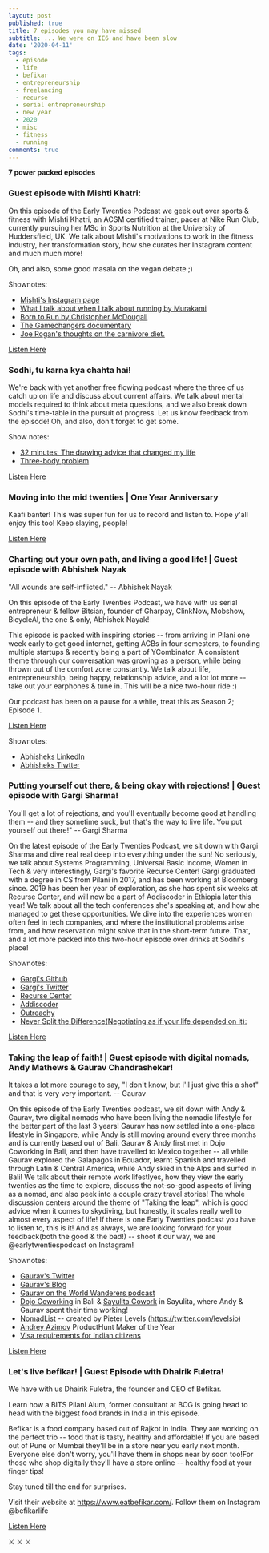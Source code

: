 ```yaml
---
layout: post
published: true
title: 7 episodes you may have missed
subtitle: ... We were on IE6 and have been slow
date: '2020-04-11'
tags:
  - episode
  - life
  - befikar
  - entrepreneurship
  - freelancing
  - recurse
  - serial entrepreneurship
  - new year
  - 2020
  - misc
  - fitness
  - running
comments: true
---
```

**7 power packed episodes**

### Guest episode with Mishti Khatri: 

On this episode of the Early Twenties Podcast we geek out over sports & fitness with Mishti Khatri, an ACSM certified trainer, pacer at Nike Run Club, currently pursuing her MSc in Sports Nutrition at the University of Huddersfield, UK. We talk about Mishti's motivations to work in the fitness industry, her transformation story, how she curates her Instagram content and much much more! 

Oh, and also, some good masala on the vegan debate ;)

Shownotes:

- [Mishti's Instagram page](https://www.instagram.com/mishtikhatri/?hl=en)
- [What I talk about when I talk about running by Murakami](https://www.goodreads.com/book/show/2195464.What_I_Talk_About_When_I_Talk_About_Running)
- [Born to Run by Christopher McDougall](https://www.goodreads.com/book/show/6289283-born-to-run)
- [The Gamechangers documentary](https://www.netflix.com/title/81157840)
- [Joe Rogan's thoughts on the carnivore diet.](https://www.youtube.com/watch?v=ivMoNhjnhqw)

[Listen Here](https://anchor.fm/earlytwenties/episodes/Guest-episode-with-Mishti-Khatri-What-we-talk-about-when-we-talk-about-running-ece9cd)

### Sodhi, tu karna kya chahta hai!

We're back with yet another free flowing podcast where the three of us catch up on life and discuss about current affairs. We talk about mental models required to think about meta questions, and we also break down Sodhi's time-table in the pursuit of progress. Let us know feedback from the episode! Oh, and also, don't forget to get some. 

Show notes:

- [32 minutes: The drawing advice that changed my life](https://www.youtube.com/watch?v=M6NsEDwHHiE)
- [Three-body problem](https://www.goodreads.com/book/show/20518872-the-three-body-problem)

[Listen Here](https://anchor.fm/earlytwenties/episodes/Sodhi--tu-karna-kya-chahta-hai-ebb08e)

### Moving into the mid twenties | One Year Anniversary

Kaafi banter! This was super fun for us to record and listen to. Hope y'all enjoy this too! Keep slaying, people!

[Listen Here](https://anchor.fm/earlytwenties/episodes/Moving-into-the-mid-twenties--one-year-anniversary-e9havg)


### Charting out your own path, and living a good life! | Guest episode with Abhishek Nayak

"All wounds are self-inflicted." -- Abhishek Nayak

On this episode of the Early Twenties Podcast, we have with us serial entrepreneur & fellow Bitsian, founder of Gharpay, ClinkNow, Mobshow, BicycleAI, the one & only, Abhishek Nayak!

This episode is packed with inspiring stories -- from arriving in Pilani one week early to get good internet, getting ACBs in four semesters, to founding multiple startups & recently being a part of YCombinator. A consistent theme through our conversation was growing as a person, while being thrown out of the comfort zone constantly. We talk about life, entrepreneurship, being happy, relationship advice, and a lot lot more -- take out your earphones & tune in. This will be a nice two-hour ride :)

Our podcast has been on a pause for a while, treat this as Season 2; Episode 1.

[Listen Here](https://anchor.fm/earlytwenties/episodes/Charting-out-your-own-path--and-living-a-good-life---Guest-episode-with-Abhishek-Nayak-e4ka7s)

Shownotes:

- [Abhisheks LinkedIn](https://www.linkedin.com/in/abhisheknayak/)
- [Abhisheks Tiwtter](https://twitter.com/arey_abhishek)

### Putting yourself out there, & being okay with rejections! | Guest episode with Gargi Sharma!

You'll get a lot of rejections, and you'll eventually become good at handling them -- and they sometime suck, but that's the way to live life. You put yourself out there!" -- Gargi Sharma 

On the latest episode of the Early Twenties Podcast, we sit down with Gargi Sharma and dive real real deep into everything under the sun! No seriously, we talk about Systems Programming, Universal Basic Income, Women in Tech & very interestingly, Gargi's favorite Recurse Center!  Gargi graduated with a degree in CS from Pilani in 2017, and has been working at Bloomberg since. 2019 has been her year of exploration, as she has spent six weeks at Recurse Center, and will now be a part of Addiscoder in Ethiopia later this year! We talk about all the tech conferences she's speaking at, and how she managed to get these opportunities. We dive into the experiences women often feel in tech companies, and where the institutional problems arise from, and how reservation might solve that in the short-term future. That, and a lot more packed into this two-hour episode over drinks at Sodhi's place!

Shownotes:

- [Gargi's Github](https://github.com/gs0510)
- [Gargi's Twitter](https://twitter.com/gawwrgi)
- [Recurse Center](https://www.recurse.com/)
- [Addiscoder](https://www.addiscoder.com/)
- [Outreachy](https://www.outreachy.org/)
- [Never Split the Difference(Negotiating as if your life depended on it): ](https://www.amazon.com/Never-Split-Difference-Negotiating-Depended/dp/0062407805)


[Listen Here](https://anchor.fm/earlytwenties/episodes/Putting-yourself-out-there---being-okay-with-rejections---Guest-episode-with-Gargi-Sharma-e40sj1)

### Taking the leap of faith! | Guest episode with digital nomads, Andy Mathews & Gaurav Chandrashekar!

It takes a lot more courage to say, "I don't know, but I'll just give this a shot" and that is very very important. -- Gaurav  

On this episode of the Early Twenties podcast, we sit down with Andy & Gaurav, two digital nomads who have been living the nomadic lifestyle for the better part of the last 3 years! Gaurav has now settled into a one-place lifestyle in Singapore, while Andy is still moving around every three months and is currently based out of Bali.  Gaurav & Andy first met in Dojo Coworking in Bali, and then have travelled to Mexico together -- all while Gaurav explored the Galapagos in Ecuador, learnt Spanish and travelled through Latin & Central America, while Andy skied in the Alps and surfed in Bali! We talk about their remote work lifestlyes, how they view the early twenties as the time to explore, discuss the not-so-good aspects of living as a nomad, and also peek into a couple crazy travel stories! The whole discussion centers around the theme of "Taking the leap", which is good advice when it comes to skydiving, but honestly, it scales really well to almost every aspect of life! If there is one Early Twenties podcast you have to listen to, this is it! And as always, we are looking forward for your feedback(both the good & the bad!) -- shoot it our way, we are @earlytwentiespodcast on Instagram!

Shownotes: 
- [Gaurav's Twitter](https://twitter.com/cggaurav)
- [Gaurav's Blog](https://cggaurav.net/) 
- [Gaurav on the World Wanderers podcast](https://www.theworldwanderers.com/digital-nomad-life/2-years-of-life-as-a-digital-nomad-with-gaurav-chandrashekar/)
- [Dojo Coworking](https://www.dojobali.org) in Bali & [Sayulita Cowork](http://sayulitacowork.com/) in Sayulita, where Andy & Gaurav spent their time working!
- [NomadList](www.nomadlist.com) -- created by Pieter Levels (https://twitter.com/levelsio) 
- [Andrey Azimov](https://twitter.com/andreyazimov) ProductHunt Maker of the Year 
- [Visa requirements for Indian citizens](https://en.wikipedia.org/wiki/Visa_requirements_for_Indian_citizens)

[Listen Here](https://anchor.fm/earlytwenties/episodes/Taking-the-leap-of-faith---Guest-episode-with-digital-nomads--Andy-Mathews--Gaurav-Chandrashekar-e3ucup)

### Let's live befikar! | Guest Episode with Dhairik Fuletra!

We have with us Dhairik Fuletra, the founder and CEO of Befikar. 

Learn how a BITS Pilani Alum, former consultant at BCG is going head to head with the biggest food brands in India in this episode.

Befikar is a food company based out of Rajkot in India. They are working on the perfect trio -- food that is tasty, healthy and affordable! If you are based out of Pune or Mumbai they'll be in a store near you early next month. Everyone else don't worry, you'll have them in shops near by soon too!For those who shop digitally they'll have a store online -- healthy food at your finger tips!

Stay tuned till the end for surprises. 

Visit their website at https://www.eatbefikar.com/. 
Follow them on Instagram @befikarlife

[Listen Here](https://anchor.fm/earlytwenties/episodes/Lets-live-befikar---Guest-Episode-with-Dhairik-Fuletra-e3sq6s)

⚔ ⚔ ⚔ 

